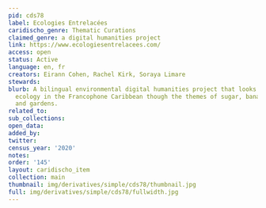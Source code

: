 ```yaml
---
pid: cds78
label: Ecologies Entrelacées
caridischo_genre: Thematic Curations
claimed_genre: a digital humanities project
link: https://www.ecologiesentrelacees.com/
access: open
status: Active
language: en, fr
creators: Eirann Cohen, Rachel Kirk, Soraya Limare
stewards:
blurb: A bilingual environmental digital humanities project that looks at gender and
  ecology in the Francophone Caribbean though the themes of sugar, bananas, beaches,
  and gardens.
related_to:
sub_collections:
open_data:
added_by:
twitter:
census_year: '2020'
notes:
order: '145'
layout: caridischo_item
collection: main
thumbnail: img/derivatives/simple/cds78/thumbnail.jpg
full: img/derivatives/simple/cds78/fullwidth.jpg
---
```

